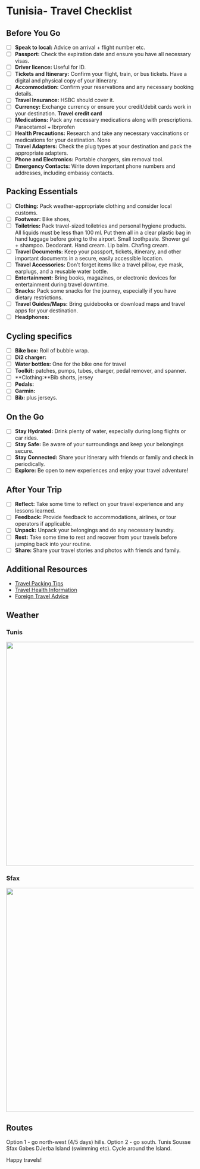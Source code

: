 # Tunisia- Travel Checklist  

## Before You Go
- [ ] **Speak to local:** Advice on arrival + flight number etc.
- [ ] **Passport:** Check the expiration date and ensure you have all necessary visas.
- [ ] **Driver licence:** Useful for ID.
- [ ] **Tickets and Itinerary:** Confirm your flight, train, or bus tickets. Have a digital and physical copy of your itinerary.
- [ ] **Accommodation:** Confirm your reservations and any necessary booking details.
- [ ] **Travel Insurance:** HSBC should cover it.
- [ ] **Currency:** Exchange currency or ensure your credit/debit cards work in your destination. **Travel credit card**
- [ ] **Medications:** Pack any necessary medications along with prescriptions. Paracetamol + Ibrprofen
- [ ] **Health Precautions:** Research and take any necessary vaccinations or medications for your destination. None
- [ ] **Travel Adapters:** Check the plug types at your destination and pack the appropriate adapters.
- [ ] **Phone and Electronics:** Portable chargers, sim removal tool. 
- [ ] **Emergency Contacts:** Write down important phone numbers and addresses, including embassy contacts.

## Packing Essentials

- [ ] **Clothing:** Pack weather-appropriate clothing and consider local customs.
- [ ] **Footwear:** Bike shoes, 
- [ ] **Toiletries:** Pack travel-sized toiletries and personal hygiene products. All liquids must be less than 100 ml. Put them all in a clear plastic bag in hand luggage before going to the airport. Small toothpaste. Shower gel + shampoo. Deodorant. Hand cream. Lip balm. Chafing cream.
- [ ] **Travel Documents:** Keep your passport, tickets, itinerary, and other important documents in a secure, easily accessible location.
- [ ] **Travel Accessories:** Don't forget items like a travel pillow, eye mask, earplugs, and a reusable water bottle.
- [ ] **Entertainment:** Bring books, magazines, or electronic devices for entertainment during travel downtime.
- [ ] **Snacks:** Pack some snacks for the journey, especially if you have dietary restrictions.
- [ ] **Travel Guides/Maps:** Bring guidebooks or download maps and travel apps for your destination.
- [ ] **Headphones:**

## Cycling specifics
- [ ] **Bike box:** Roll of bubble wrap. 
- [ ] **Di2 charger:**
- [ ] **Water bottles:** One for the bike one for travel
- [ ] **Toolkit:** patches, pumps, tubes, charger, pedal remover, and spanner.
- [ ] **Clothing:**Bib shorts, jersey
- [ ] **Pedals:**
- [ ] **Garmin:**
- [ ] **Bib:** plus jerseys.

## On the Go

- [ ] **Stay Hydrated:** Drink plenty of water, especially during long flights or car rides.
- [ ] **Stay Safe:** Be aware of your surroundings and keep your belongings secure.
- [ ] **Stay Connected:** Share your itinerary with friends or family and check in periodically.
- [ ] **Explore:** Be open to new experiences and enjoy your travel adventure!

## After Your Trip

- [ ] **Reflect:** Take some time to reflect on your travel experience and any lessons learned.
- [ ] **Feedback:** Provide feedback to accommodations, airlines, or tour operators if applicable.
- [ ] **Unpack:** Unpack your belongings and do any necessary laundry.
- [ ] **Rest:** Take some time to rest and recover from your travels before jumping back into your routine.
- [ ] **Share:** Share your travel stories and photos with friends and family.

## Additional Resources

- [Travel Packing Tips](https://www.travelandleisure.com/travel-tips/packing-tips)
- [Travel Health Information](https://wwwnc.cdc.gov/travel)
- [Foreign Travel Advice](https://travel.state.gov/content/travel/en/international-travel.html)

## Weather
### Tunis

<img width="600" src="https://github.com/nads205/tunisia/assets/13393938/93643e07-e14b-4dbd-a84b-0a229097fafd">

### Sfax
<img width="600" src="https://github.com/nads205/tunisia/assets/13393938/29ecd4b1-55f1-471a-8508-ce28024c1e2f">

## Routes
Option 1 - go north-west (4/5 days) hills.
Option 2 - go south. 
Tunis
Sousse
Sfax
Gabes 
DJerba Island (swimming etc). Cycle around the Island.

Happy travels!

